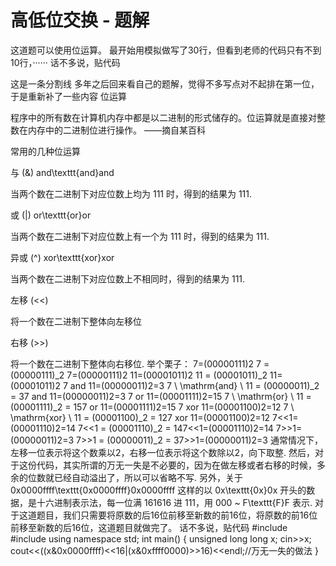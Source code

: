 # 高低位交换 - 题解

这道题可以使用位运算。
最开始用模拟做写了30行，但看到老师的代码只有不到10行，······
话不多说，贴代码

这是一条分割线
多年之后回来看自己的题解，觉得不多写点对不起排在第一位，于是重新补了一些内容
位运算

程序中的所有数在计算机内存中都是以二进制的形式储存的。位运算就是直接对整数在内存中的二进制位进行操作。 ——摘自某百科

常用的几种位运算

与 (&) and\texttt{and}and

当两个数在二进制下对应位数上均为 111 时，得到的结果为 111.

或 (|) or\texttt{or}or

当两个数在二进制下对应位数上有一个为 111 时，得到的结果为 111.

异或 (^) xor\texttt{xor}xor

当两个数在二进制下对应位数上不相同时，得到的结果为 111.

左移 (<<)

将一个数在二进制下整体向左移位

右移 (>>)

将一个数在二进制下整体向右移位.
举个栗子：
7=(00000111)2 7 = (00000111)_2 7=(00000111)2​
11=(00001011)2 11 = (00001011)_2 11=(00001011)2​
7 and 11=(00000011)2=3 7 \ \mathrm{and} \ 11 = (00000011)_2 = 37 and 11=(00000011)2​=3
7 or 11=(00001111)2=15 7 \ \mathrm{or} \ 11 = (00001111)_2 = 157 or 11=(00001111)2​=15
7 xor 11=(00001100)2=12 7 \ \mathrm{xor} \ 11 = (00001100)_2 = 127 xor 11=(00001100)2​=12
7<<1=(00001110)2=14 7<<1 = (00001110)_2 = 147<<1=(00001110)2​=14
7>>1=(00000011)2=3 7>>1 = (00000011)_2 = 37>>1=(00000011)2​=3
通常情况下，左移一位表示将这个数乘以2，右移一位表示将这个数除以2，向下取整.
然后，对于这份代码，其实所谓的万无一失是不必要的，因为在做左移或者右移的时候，多余的位数就已经自动溢出了，所以可以省略不写.
另外，关于 0x0000ffff\texttt{0x0000ffff}0x0000ffff  这样的以 0x\texttt{0x}0x 开头的数据，是十六进制表示法，每一位满 161616 进 111，用 000 ~ F\texttt{F}F 表示.
对于这道题目，我们只需要将原数的后16位前移至新数的前16位，将原数的前16位前移至新数的后16位，这道题目就做完了。
话不多说，贴代码
#include<cstdio>
#include<iostream>
using namespace std;
int main()
{
    unsigned long long x;
    cin>>x;
    cout<<((x&0x0000ffff)<<16|(x&0xffff0000)>>16)<<endl;//万无一失的做法
}

 